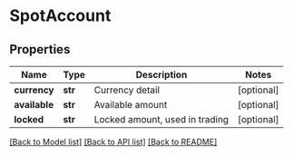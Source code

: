 # SpotAccount

## Properties
Name | Type | Description | Notes
------------ | ------------- | ------------- | -------------
**currency** | **str** | Currency detail | [optional] 
**available** | **str** | Available amount | [optional] 
**locked** | **str** | Locked amount, used in trading | [optional] 

[[Back to Model list]](../README.md#documentation-for-models) [[Back to API list]](../README.md#documentation-for-api-endpoints) [[Back to README]](../README.md)


